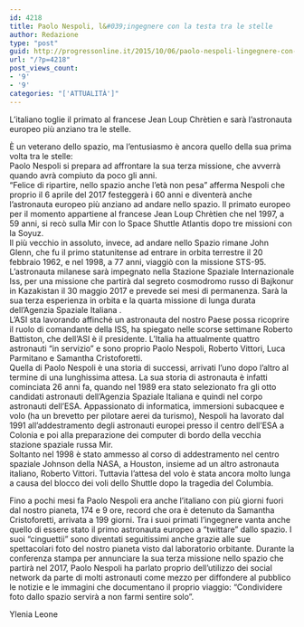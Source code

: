 ```yaml
---
id: 4218
title: Paolo Nespoli, l&#039;ingegnere con la testa tra le stelle
author: Redazione
type: "post"
guid: http://progressonline.it/2015/10/06/paolo-nespoli-lingegnere-con-la-testa-tra-le-stelle/
url: "/?p=4218"
post_views_count:
- '9'
- '9'
categories: "['ATTUALITÀ']"
---
```


L’italiano toglie il primato al francese Jean Loup Chrètien e sarà l’astronauta europeo più anziano tra le stelle.

È un veterano dello spazio, ma l’entusiasmo è ancora quello della sua prima volta tra le stelle:  
Paolo Nespoli si prepara ad affrontare la sua terza missione, che avverrà quando avrà compiuto da poco gli anni.  
“Felice di ripartire, nello spazio anche l’età non pesa” afferma Nespoli che proprio il 6 aprile del 2017 festeggerà i 60 anni e diventerà anche l’astronauta europeo più anziano ad andare nello spazio. Il primato europeo per il momento appartiene al francese Jean Loup Chrètien che nel 1997, a 59 anni, si recò sulla Mir con lo Space Shuttle Atlantis dopo tre missioni con la Soyuz.   
Il più vecchio in assoluto, invece, ad andare nello Spazio rimane John Glenn, che fu il primo statunitense ad entrare in orbita terrestre il 20 febbraio 1962, e nel 1998, a 77 anni, viaggiò con la missione STS-95.  
L’astronauta milanese sarà impegnato nella Stazione Spaziale Internazionale Iss, per una missione che partirà dal segreto cosmodromo russo di Bajkonur in Kazakistan il 30 maggio 2017 e prevede sei mesi di permanenza. Sarà la sua terza esperienza in orbita e la quarta missione di lunga durata dell’Agenzia Spaziale Italiana .  
L’ASI sta lavorando affinché un astronauta del nostro Paese possa ricoprire il ruolo di comandante della ISS, ha spiegato nelle scorse settimane Roberto Battiston, che dell’ASI è il presidente. L’Italia ha attualmente quattro astronauti “in servizio” e sono proprio Paolo Nespoli, Roberto Vittori, Luca Parmitano e Samantha Cristoforetti.   
Quella di Paolo Nespoli è una storia di successi, arrivati l’uno dopo l’altro al termine di una lunghissima attesa. La sua storia di astronauta è infatti cominciata 26 anni fa, quando nel 1989 era stato selezionato fra gli otto candidati astronauti dell’Agenzia Spaziale Italiana e quindi nel corpo astronauti dell’ESA. Appassionato di informatica, immersioni subacquee e volo (ha un brevetto per pilotare aerei da turismo), Nespoli ha lavorato dal 1991 all’addestramento degli astronauti europei presso il centro dell’ESA a Colonia e poi alla preparazione dei computer di bordo della vecchia stazione spaziale russa Mir.  
Soltanto nel 1998 è stato ammesso al corso di addestramento nel centro spaziale Johnson della NASA, a Houston, insieme ad un altro astronauta italiano, Roberto Vittori. Tuttavia l’attesa del volo è stata ancora molto lunga a causa del blocco dei voli dello Shuttle dopo la tragedia del Columbia.

Fino a pochi mesi fa Paolo Nespoli era anche l’italiano con più giorni fuori dal nostro pianeta, 174 e 9 ore, record che ora è detenuto da Samantha Cristoforetti, arrivata a 199 giorni. Tra i suoi primati l’ingegnere vanta anche quello di essere stato il primo astronauta europeo a “twittare” dallo spazio. I suoi “cinguettii” sono diventati seguitissimi anche grazie alle sue spettacolari foto del nostro pianeta visto dal laboratorio orbitante. Durante la conferenza stampa per annunciare la sua terza missione nello spazio che partirà nel 2017, Paolo Nespoli ha parlato proprio dell’utilizzo dei social network da parte di molti astronauti come mezzo per diffondere al pubblico le notizie e le immagini che documentano il proprio viaggio: “Condividere foto dallo spazio servirà a non farmi sentire solo”.  
   
Ylenia Leone